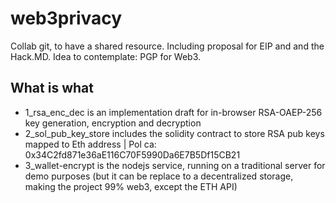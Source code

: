 # web3privacy
Collab git, to have a shared resource. Including proposal for EIP and and the Hack.MD. Idea to contemplate: PGP for Web3.

## What is what

- 1_rsa_enc_dec is an implementation draft for in-browser RSA-OAEP-256 key generation, encryption and decryption
- 2_sol_pub_key_store includes the solidity contract to store RSA pub keys mapped to Eth address | Pol ca: 0x34C2fd871e36aE116C70F5990Da6E7B5Df15CB21
- 3_wallet-encrypt is the nodejs service, running on a traditional server for demo purposes (but it can be replace to a decentralized storage, making the project 99% web3, except the ETH API)
